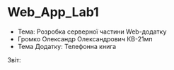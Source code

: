 # Web_App_Lab1

* Тема: Розробка серверної частини Web-додатку
* Громко Олександр Олександрович КВ-21мп
* Тема Додатку: Телефонна книга

Звіт:
